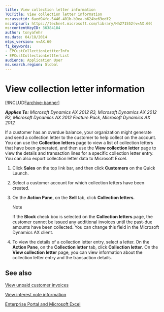 ```yaml
---
title: View collection letter information
TOCTitle: View collection letter information
ms:assetid: 6aed94fc-5446-401b-b9ea-b624be63edf2
ms:mtpsurl: https://technet.microsoft.com/library/Hh271552(v=AX.60)
ms:contentKeyID: 36384184
author: tonyafehr
ms.date: 04/18/2014
mtps_version: v=AX.60
f1_keywords:
- EPCustCollectionLettterInfo
- EPCustCollectionLettterList
audience: Application User
ms.search.region: Global
---
```


# View collection letter information 


[!INCLUDE[archive-banner](includes/archive-banner.md)]


_**Applies To:** Microsoft Dynamics AX 2012 R3, Microsoft Dynamics AX 2012 R2, Microsoft Dynamics AX 2012 Feature Pack, Microsoft Dynamics AX 2012_

If a customer has an overdue balance, your organization might generate and send a collection letter to the customer to help collect on the account. You can use the **Collection letters** page to view a list of collection letters that have been generated, and then use the **View collection letter** page to view the details and transaction lines for a specific collection letter entry. You can also export collection letter data to Microsoft Excel.

1.  Click **Sales** on the top link bar, and then click **Customers** on the Quick Launch.

2.  Select a customer account for which collection letters have been created.

3.  On the **Action Pane**, on the **Sell** tab, click **Collection letters**.
    

    > [!NOTE]
    > <P>If the <STRONG>Block</STRONG> check box is selected on the <STRONG>Collection letters</STRONG> page, the customer cannot be issued any additional invoices until the past-due amounts have been collected. You can change this field in the Microsoft Dynamics AX client.</P>



4.  To view the details of a collection letter entry, select a letter. On the **Action Pane**, on the **Collection letter** tab, click **Collection letter**. On the **View collection letter** page, you can view information about the collection letter entry and the transaction details.

## See also

[View unpaid customer invoices](view-unpaid-customer-invoices.md)

[View interest note information](view-interest-note-information.md)

[Enterprise Portal and Microsoft Excel](enterprise-portal-and-microsoft-excel.md)

  


